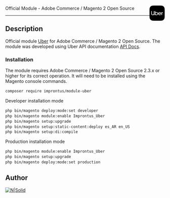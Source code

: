 <img src="./view/adminhtml/web/images/uber_logo_menu.svg" align="right" width="48"> <p>Official Module - Adobe Commerce / Magento 2 Open Source</p>
<hr>

## Description
Official module [Uber](https://uber.com/) for Adobe Commerce / Magento 2 Open Source. The module was developed using Uber API documentation [API Docs](https://developer.uber.com/docs/deliveries/overview).

### Installation
The module requires Adobe Commerce / Magento 2 Open Source 2.3.x or higher for its correct operation. It will need to be installed using the Magento console commands.

```sh
composer require improntus/module-uber
```

Developer installation mode

```sh
php bin/magento deploy:mode:set developer
php bin/magento module:enable Improntus_Uber
php bin/magento setup:upgrade
php bin/magento setup:static-content:deploy es_AR en_US
php bin/magento setup:di:compile
```

Production installation mode

```sh
php bin/magento module:enable Improntus_Uber
php bin/magento setup:upgrade
php bin/magento deploy:mode:set production
```

## Author

[![N|Solid](https://improntus.com/wp-content/uploads/2022/05/Logo-Site.png)](https://www.improntus.com)